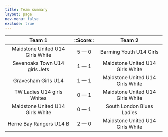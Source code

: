 ```yaml
---
title: Team summary
layout: page
nav-menu: false
exclude: true
---
```




|              Team 1              |  ::Score::  |              Team 2              |
|:--------------------------------:|:-----------:|:--------------------------------:|
| Maidstone United U14 Girls White | 5 &mdash; 0 |     Barming Youth U14 Girls      |
|  Sevenoaks Town U14 girls Jets   | 1 &mdash; 1 | Maidstone United U14 Girls White |
|       Gravesham Girls U14        | 1 &mdash; 1 | Maidstone United U14 Girls White |
|    TW Ladies U14 girls Whites    | 0 &mdash; 1 | Maidstone United U14 Girls White |
| Maidstone United U14 Girls White | 0 &mdash; 1 |    South London Blues Ladies     |
|     Herne Bay Rangers U14 B      | 2 &mdash; 0 | Maidstone United U14 Girls White |

 <br /><br /><br />